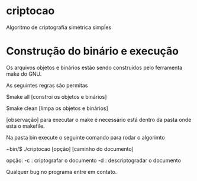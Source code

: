 # criptocao
Algoritmo de criptografia simétrica simpĺes

# Construção do binário e execução
Os arquivos objetos e binários estão sendo
construídos pelo ferramenta make do GNU.

As seguintes regras são permitas

$make all [constroi os objetos e binários]

$make clean [limpa os objetos e binários]

[observação] para executar o make é necessário
             está dentro da pasta onde esta o makefile.


Na pasta bin execute o seguinte comando para rodar o algorimto

~bin/$ ./criptocao [opção] [caminho do documento]

opção: 
      -c : criptografar o documento
      -d : descriptogradar o documento

Qualquer bug no programa entre em contato.
